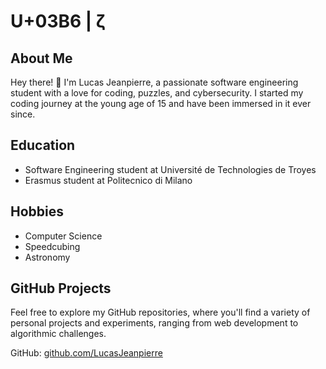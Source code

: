 # U+03B6 | ζ

## About Me

Hey there! 👋 I'm Lucas Jeanpierre, a passionate software engineering student with a love for coding, puzzles, and cybersecurity. I started my coding journey at the young age of 15 and have been immersed in it ever since.

## Education

-   Software Engineering student at Université de Technologies de Troyes
-   Erasmus student at Politecnico di Milano

## Hobbies

-   Computer Science
-   Speedcubing
-   Astronomy

## GitHub Projects

Feel free to explore my GitHub repositories, where you'll find a variety of personal projects and experiments, ranging from web development to algorithmic challenges.

GitHub: [github.com/LucasJeanpierre](https://github.com/LucasJeanpierre)


<!--
**LucasJeanpierre/LucasJeanpierre** is a ✨ _special_ ✨ repository because its `README.md` (this file) appears on your GitHub profile.

Here are some ideas to get you started:

- 🔭 I’m currently working on ...
- 🌱 I’m currently learning ...
- 👯 I’m looking to collaborate on ...
- 🤔 I’m looking for help with ...
- 💬 Ask me about ...
- 📫 How to reach me: ...
- 😄 Pronouns: ...
- ⚡ Fun fact: ...
-->
